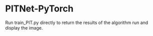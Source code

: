 # PITNet-PyTorch
Run train_PIT.py directly to return the results of the algorithm run and display the image.
